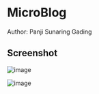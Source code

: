 # MicroBlog

Author: Panji Sunaring Gading

## Screenshot

![image](https://github.com/user-attachments/assets/983a43c8-bdf7-4e05-99c6-8a055a9ee51a)

![image](https://github.com/user-attachments/assets/6e51af70-c2d6-442b-8f51-670483ec6760)
